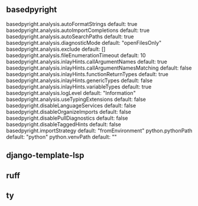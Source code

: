 ## basedpyright

basedpyright.analysis.autoFormatStrings                     default: true
basedpyright.analysis.autoImportCompletions                 default: true
basedpyright.analysis.autoSearchPaths                       default: true
basedpyright.analysis.diagnosticMode                        default: "openFilesOnly"
basedpyright.analysis.exclude                               default: []
basedpyright.analysis.fileEnumerationTimeout                default: 10
basedpyright.analysis.inlayHints.callArgumentNames          default: true
basedpyright.analysis.inlayHints.callArgumentNamesMatching  default: false
basedpyright.analysis.inlayHints.functionReturnTypes        default: true
basedpyright.analysis.inlayHints.genericTypes               default: false
basedpyright.analysis.inlayHints.variableTypes              default: true
basedpyright.analysis.logLevel                              default: "Information"
basedpyright.analysis.useTypingExtensions                   default: false
basedpyright.disableLanguageServices                        default: false
basedpyright.disableOrganizeImports                         default: false
basedpyright.disablePullDiagnostics                         default: false
basedpyright.disableTaggedHints                             default: false
basedpyright.importStrategy                                 default: "fromEnvironment"
python.pythonPath                                           default: "python"
python.venvPath                                             default: ""

## django-template-lsp

## ruff

## ty
